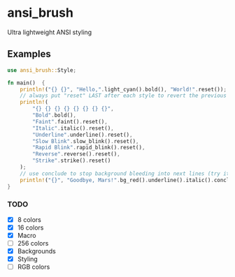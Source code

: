 # ansi_brush

Ultra lightweight ANSI styling

## Examples

```rust
use ansi_brush::Style;

fn main()  {
    println!("{} {}", "Hello,".light_cyan().bold(), "World!".reset());
    // always put "reset" LAST after each style to revert the previous line's styles
    println!(
        "{} {} {} {} {} {} {} {}",
        "Bold".bold(),
        "Faint".faint().reset(),
        "Italic".italic().reset(),
        "Underline".underline().reset(),
        "Slow Blink".slow_blink().reset(),
        "Rapid Blink".rapid_blink().reset(),
        "Reverse".reverse().reset(),
        "Strike".strike().reset()
    );
    // use conclude to stop background bleeding into next lines (try it without conclude!)
    println!("{}", "Goodbye, Mars!".bg_red().underline().italic().conclude().reset());
}
```

### TODO

- [x] 8 colors
- [x] 16 colors
- [x] Macro
- [ ] 256 colors
- [x] Backgrounds
- [x] Styling
- [ ] RGB colors
